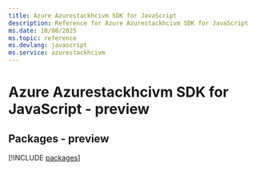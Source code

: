 ```yaml
---
title: Azure Azurestackhcivm SDK for JavaScript
description: Reference for Azure Azurestackhcivm SDK for JavaScript
ms.date: 10/08/2025
ms.topic: reference
ms.devlang: javascript
ms.service: azurestackhcivm
---
```

# Azure Azurestackhcivm SDK for JavaScript - preview
## Packages - preview
[!INCLUDE [packages](azurestackhcivm-index.md)]